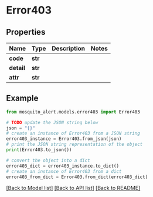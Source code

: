 # Error403


## Properties

Name | Type | Description | Notes
------------ | ------------- | ------------- | -------------
**code** | **str** |  | 
**detail** | **str** |  | 
**attr** | **str** |  | 

## Example

```python
from mosquito_alert.models.error403 import Error403

# TODO update the JSON string below
json = "{}"
# create an instance of Error403 from a JSON string
error403_instance = Error403.from_json(json)
# print the JSON string representation of the object
print(Error403.to_json())

# convert the object into a dict
error403_dict = error403_instance.to_dict()
# create an instance of Error403 from a dict
error403_from_dict = Error403.from_dict(error403_dict)
```
[[Back to Model list]](../README.md#documentation-for-models) [[Back to API list]](../README.md#documentation-for-api-endpoints) [[Back to README]](../README.md)


